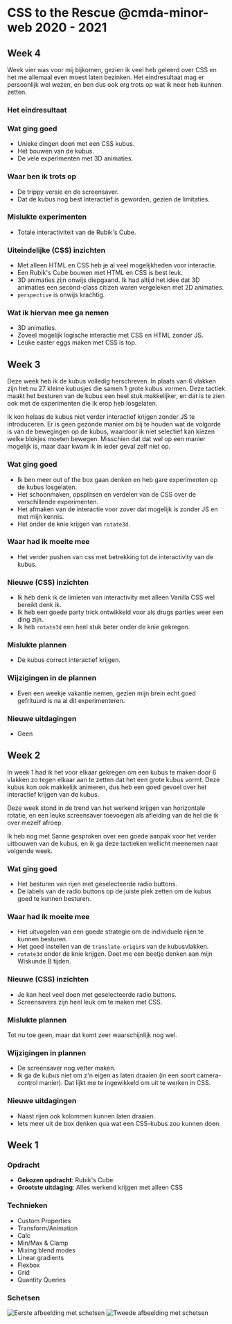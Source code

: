 # CSS to the Rescue @cmda-minor-web 2020 - 2021

## Week 4

Week vier was voor mij bijkomen, gezien ik veel heb geleerd over CSS en het me allemaal even moest laten bezinken. Het eindresultaat mag er persoonlijk wel wezen, en ben dus ook erg trots op wat ik neer heb kunnen zetten.

### Het eindresultaat

<!-- Alle kubussen komen hier -->

### Wat ging goed

- Unieke dingen doen met een CSS kubus.
- Het bouwen van de kubus.
- De vele experimenten met 3D animaties.

### Waar ben ik trots op

- De trippy versie en de screensaver.
- Dat de kubus nog best interactief is geworden, gezien de limitaties.

### Mislukte experimenten

- Totale interactiviteit van de Rubik's Cube.

### Uiteindelijke (CSS) inzichten

- Met alleen HTML en CSS heb je al veel mogelijkheden voor interactie.
- Een Rubik's Cube bouwen met HTML en CSS is best leuk.
- 3D animaties zijn onwijs diepgaand. Ik had altijd het idee dat 3D animaties een second-class citizen waren vergeleken met 2D animaties.
- `perspective` is onwijs krachtig.

### Wat ik hiervan mee ga nemen

- 3D animaties.
- Zoveel mogelijk logische interactie met CSS en HTML zonder JS.
- Leuke easter eggs maken met CSS is top.

## Week 3

<!-- Screenshot voortgang week 3 -->

Deze week heb ik de kubus volledig herschreven. In plaats van 6 vlakken zijn het nu 27 kleine kubusjes die samen 1 grote kubus vormen. Deze tactiek maakt het besturen van de kubus een heel stuk makkelijker, en dat is te zien ook met de experimenten die ik erop heb losgelaten.

Ik kon helaas de kubus niet verder interactief krijgen zonder JS te introduceren. Er is geen gezonde manier om bij te houden wat de volgorde is van de bewegingen op de kubus, waardoor ik niet selectief kan kiezen welke blokjes moeten bewegen. Misschien dat dat wel op een manier mogelijk is, maar daar kwam ik in ieder geval zelf niet op.

### Wat ging goed

- Ik ben meer out of the box gaan denken en heb gare experimenten op de kubus losgelaten.
- Het schoonmaken, opsplitsen en verdelen van de CSS over de verschillende experimenten.
- Het afmaken van de interactie voor zover dat mogelijk is zonder JS en met mijn kennis.
- Het onder de knie krijgen van `rotate3d`.

### Waar had ik moeite mee

- Het verder pushen van css met betrekking tot de interactivity van de kubus.

### Nieuwe (CSS) inzichten

- Ik heb denk ik de limieten van interactivity met alleen Vanilla CSS wel bereikt denk ik.
- Ik heb een goede party trick ontwikkeld voor als drugs parties weer een ding zijn.
- Ik heb `rotate3d` een heel stuk beter onder de knie gekregen.

### Mislukte plannen

- De kubus correct interactief krijgen.

### Wijzigingen in de plannen

- Even een weekje vakantie nemen, gezien mijn brein echt goed gefrituurd is na al dit experimenteren.

### Nieuwe uitdagingen

- Geen

## Week 2

<!-- Screenshot voortgang week 2 -->

In week 1 had ik het voor elkaar gekregen om een kubus te maken door 6 vlakken zo tegen elkaar aan te zetten dat het een grote kubus vormt. Deze kubus kon ook makkelijk animeren, dus heb een goed gevoel over het interactief krijgen van de kubus.

Deze week stond in de trend van het werkend krijgen van horizontale rotatie, en een leuke screensaver toevoegen als afleiding van de hel die ik over mezelf afroep.

Ik heb nog met Sanne gesproken over een goede aanpak voor het verder uitbouwen van de kubus, en ik ga deze tactieken wellicht meenemen naar volgende week.

### Wat ging goed

- Het besturen van rijen met geselecteerde radio buttons.
- De labels van de radio buttons op de juiste plek zetten om de kubus goed te kunnen besturen.

### Waar had ik moeite mee

- Het uitvogelen van een goede strategie om de individuele rijen te kunnen besturen.
- Het goed instellen van de `translate-origin`s van de kubusvlakken.
- `rotate3d` onder de knie krijgen. Doet me een beetje denken aan mijn Wiskunde B tijden.

### Nieuwe (CSS) inzichten

- Je kan heel veel doen met geselecteerde radio buttons.
- Screensavers zijn heel leuk om te maken met CSS.

### Mislukte plannen

Tot nu toe geen, maar dat komt zeer waarschijnlijk nog wel.

### Wijzigingen in plannen

- De screensaver nog vetter maken.
- Ik ga de kubus niet om z'n eigen as laten draaien (in een soort camera-control manier). Dat lijkt me te ingewikkeld om uit te werken in CSS.

### Nieuwe uitdagingen

- Naast rijen ook kolommen kunnen laten draaien.
- Iets meer uit de box denken qua wat een CSS-kubus zou kunnen doen.

## Week 1

### Opdracht

- **Gekozen opdracht**: Rubik's Cube
- **Grootste uitdaging**: Alles werkend krijgen met alleen CSS

### Technieken

- Custom Properties
- Transform/Animation
- Calc
- Min/Max & Clamp
- Mixing blend modes
- Linear gradients
- Flexbox
- Grid
- Quantity Queries

### Schetsen

![Eerste afbeelding met schetsen](assets/sketches_1.png)
![Tweede afbeelding met schetsen](assets/sketches_2.png)
